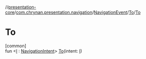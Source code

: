 //[presentation-core](../../../../index.md)/[com.chrynan.presentation.navigation](../../index.md)/[NavigationEvent](../index.md)/[To](index.md)/[To](-to.md)

# To

[common]\
fun &lt;[I](index.md) : [NavigationIntent](../../-navigation-intent/index.md)&gt; [To](-to.md)(intent: [I](index.md))
